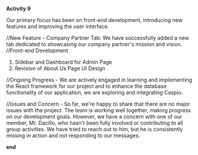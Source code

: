 **Activity 9**

Our primary focus has been on front-end development, introducing new features and improving the user interface.

//New Feature - Company Partner Tab: We have successfully added a new tab dedicated to showcasing our company partner's mission and vision.
//Front-end Development
1. Sidebar and Dashboard for Admin Page
2. Revision of About Us Page UI Design
   
//Ongoing Progress - We are actively engaged in learning and implementing the React framework for our project and to enhance the database functionality of our application, we are exploring and integrating Caspio. 

//Issues and Concern - So far, we're happy to share that there are no major issues with the project. The team is working well together, making progress on our development goals. 
However, we have a concern with one of our member, Mr. Dacillo, who hasn't been fully involved or contributing to all group activities. We have tried to reach out to him, 
but he is consistently missing in action and not responding to our messages.

**end**
